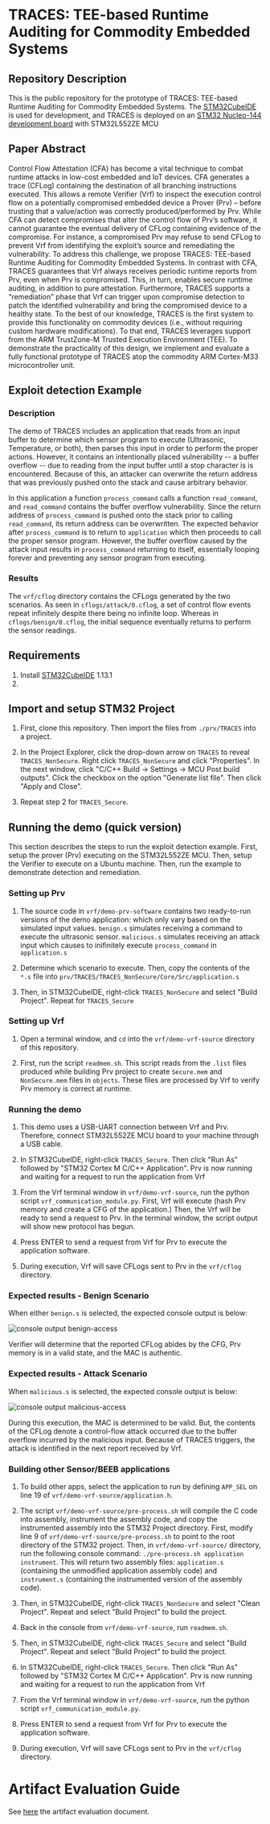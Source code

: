 # TRACES: TEE-based Runtime Auditing for Commodity Embedded Systems

## Repository Description
This is the public repository for the prototype of TRACES: TEE-based Runtime Auditing for Commodity Embedded Systems. The [STM32CubeIDE](https://www.st.com/en/development-tools/stm32cubeide.html) is used for development, and TRACES is deployed on an [STM32 Nucleo-144 development board](https://www.st.com/en/evaluation-tools/nucleo-l552ze-q.html#overview) with STM32L552ZE MCU


## Paper Abstract
Control Flow Attestation (CFA) has become a vital technique to combat runtime attacks in low-cost embedded and IoT devices. CFA generates a trace (CFLog) containing the destination of all branching instructions executed. This allows a remote Verifier (Vrf) to inspect the execution control flow on a potentially compromised embedded device a Prover (Prv) – before trusting that a value/action was correctly produced/performed by Prv. While CFA can detect compromises that alter the control flow of Prv’s software, it cannot guarantee the eventual delivery of CFLog containing evidence of the compromise. For instance, a compromised Prv may refuse to send CFLog to prevent Vrf from identifying the exploit’s source and remediating the vulnerability. To address this challenge, we propose TRACES: TEE-based Runtime Auditing for Commodity Embedded Systems. In contrast with CFA, TRACES guarantees that Vrf always receives periodic runtime reports from Prv, even when Prv is compromised. This, in turn, enables secure runtime auditing, in addition to pure attestation. Furthermore, TRACES supports a “remediation” phase that Vrf can trigger upon compromise detection to patch the identified vulnerability and bring the compromised device to a healthy state. To the best of our knowledge, TRACES is the first system to provide this functionality on commodity devices (i.e., without requiring custom hardware modifications). To that end, TRACES leverages support from the ARM TrustZone-M Trusted Execution Environment (TEE). To demonstrate the practicality of this design, we implement and evaluate a fully functional prototype of TRACES atop the commodity ARM Cortex-M33 microcontroller unit.

## Exploit detection Example

### Description
The demo of TRACES includes an application that reads from an input buffer to determine which sensor program to execute (Ultrasonic, Temperature, or both), then parses this input in order to perform the proper actions. However, it contains an intentionally placed vulnerability -- a buffer overflow -- due to reading from the input buffer until a stop character is is encountered. Because of this, an attacker can overwrite the return address that was previously pushed onto the stack and cause arbitrary behavior.

In this application a function `process_command` calls a function `read_command`, and `read_command` contains the buffer overflow vulnerability. Since the return address of `process_command` is pushed onto the stack prior to calling `read_command`, its return address can be overwritten. The expected behavior after `process_command` is to return to `application` which then proceeds to call the proper sensor program. However, the buffer overflow caused by the attack input results in `process_command` returning to itself, essentially looping forever and preventing any sensor program from executing. 

### Results
The `vrf/cflog` directory contains the CFLogs generated by the two scenarios. As seen in `cflogs/attack/0.cflog`, a set of control flow events repeat infinitely despite there being no infinite loop. Whereas in `cflogs/benign/0.cflog`, the initial sequence eventually returns to perform the sensor readings.

## Requirements

1) Install [STM32CubeIDE](https://www.st.com/en/development-tools/stm32cubeide.html) 1.13.1
2) 

## Import and setup STM32 Project

1) First, clone this repository. Then import the files from `./prv/TRACES` into a project.

2) In the Project Explorer, click the drop-down arrow on `TRACES` to reveal `TRACES_NonSecure`. Right click `TRACES_NonSecure` and click "Properties". In the next window, click "C/C++ Build -> Settings -> MCU Post build outputs". Click the checkbox on the option "Generate list file". Then click "Apply and Close". 

3) Repeat step 2 for `TRACES_Secure`.

## Running the demo (quick version)

This section describes the steps to run the exploit detection example. First, setup the prover (Prv) executing on the  STM32L552ZE MCU. Then, setup the Verifier to execute on a Ubuntu machine. Then, run the example to demonstrate detection and remediation.

### Setting up Prv

1) The source code in `vrf/demo-prv-software` contains two ready-to-run versions of the demo application: which only vary based on the simulated input values. 
	`benign.s` simulates receiving a command to execute the ultrasonic sensor.
	`malicious.s` simulates receiving an attack input which causes to inifinitely execute `process_command` in `application.s`

2) Determine which scenario to execute. Then, copy the contents of the `*.s` file into `prv/TRACES/TRACES_NonSecure/Core/Src/application.s`

3) Then, in STM32CubeIDE, right-click `TRACES_NonSecure` and select "Build Project". Repeat for `TRACES_Secure`

### Setting up Vrf

1) Open a terminal window, and `cd` into the `vrf/demo-vrf-source` directory of this repository.

2) First, run the script `readmem.sh`. This script reads from the `.list` files produced while building Prv project to create `Secure.mem` and `NonSecure.mem` files in `objects`. These files are processed by Vrf to verify Prv memory is correct at runtime.

### Running the demo

1) This demo uses a USB-UART connection between Vrf and Prv. Therefore, connect STM32L552ZE MCU board to your machine through a USB cable.

2) In STM32CubeIDE, right-click `TRACES_Secure`. Then click "Run As" followed by "STM32 Cortex M C/C++ Application". Prv is now running and waiting for a request to run the application from Vrf

3) From the Vrf terminal window in `vrf/demo-vrf-source`, run the python script `vrf_communication_module.py`. First, Vrf will execute (hash Prv memory and create a CFG of the application.) Then, the Vrf will be ready to send a request to Prv. In the terminal window, the script output will show new protocol has begun.

4) Press ENTER to send a request from Vrf for Prv to execute the application software. 

5) During execution, Vrf will save CFLogs sent to Prv in the `vrf/cflog` directory.

### Expected results - Benign Scenario

When either `benign.s` is selected, the expected console output is below: 

![console output benign-access](./demo-benign.png)

Verifier will determine that the reported CFLog abides by the CFG, Prv memory is in a valid state, and the MAC is authentic.
 
### Expected results - Attack Scenario

When `malicious.s` is selected, the expected console output is below:

![console output malicious-access](./demo-attack.png)

During this execution, the MAC is determined to be valid. But, the contents of the CFLog denote a control-flow attack occurred due to the buffer overflow incurred by the malicious input. Because of TRACES triggers, the attack is identified in the next report received by Vrf.

### Building other Sensor/BEEB applications

1) To build other apps, select the application to run by defining `APP_SEL` on line 19 of `vrf/demo-vrf-source/application.h`.

2) The script `vrf/demo-vrf-source/pre-process.sh` will compile the C code into assembly, instrument the assembly code, and copy the instrumented assembly into the STM32 Project directory. First, modify line 9 of `vrf/demo-vrf-source/pre-process.sh` to point to the root directory of the STM32 project. Then, in `vrf/demo-vrf-source/` directory, run the following console command: `./pre-process.sh application instrument`. This will return two assembly files: `application.s` (containing the unmodified application assembly code)  and `instrument.s` (containing the instrumented version of the assembly code).

3) Then, in STM32CubeIDE, right-click `TRACES_NonSecure` and select "Clean Project". Repeat and select "Build Project" to build the project.

4) Back in the console from `vrf/demo-vrf-source`, run `readmem.sh`. 

5) Then, in STM32CubeIDE, right-click `TRACES_Secure` and select "Build Project". Repeat and select "Build Project" to build the project.

6) In STM32CubeIDE, right-click `TRACES_Secure`. Then click "Run As" followed by "STM32 Cortex M C/C++ Application". Prv is now running and waiting for a request to run the application from Vrf

7) From the Vrf terminal window in `vrf/demo-vrf-source`, run the python script `vrf_communication_module.py`. 

8) Press ENTER to send a request from Vrf for Prv to execute the application software. 

9) During execution, Vrf will save CFLogs sent to Prv in the `vrf/cflog` directory.


# Artifact Evaluation Guide

See [here](docs/ArtifactGuide.md) the artifact evaluation document.
